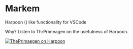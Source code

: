 # Markem

Harpoon () like functionality for VSCode

Why?
Listen to ThrPrimeagen on the usefulness of Harpoon.

[![ThePrimaegen on Harpoon](https://img.youtube.com/vi/Qnos8aApa9g?/0.jpg)](https://youtu.be/Qnos8aApa9g?si=44eiESNNIJMWlqnq&t=1m12s)

